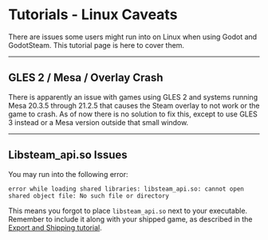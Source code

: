 # Tutorials - Linux Caveats

There are issues some users might run into on Linux when using Godot and GodotSteam. This tutorial page is here to cover them.

---

## GLES 2 / Mesa / Overlay Crash

There is apparently an issue with games using GLES 2 and systems running Mesa 20.3.5 through 21.2.5 that causes the Steam overlay to not work or the game to crash. As of now there is no solution to fix this, except to use GLES 3 instead or a Mesa version outside that small window.

---

## Libsteam_api.so Issues

You may run into the following error:

````
error while loading shared libraries: libsteam_api.so: cannot open shared object file: No such file or directory
````

This means you forgot to place `libsteam_api.so` next to your executable.
Remember to include it along with your shipped game, as described in the [Export and Shipping tutorial](exporting_shipping.md).
